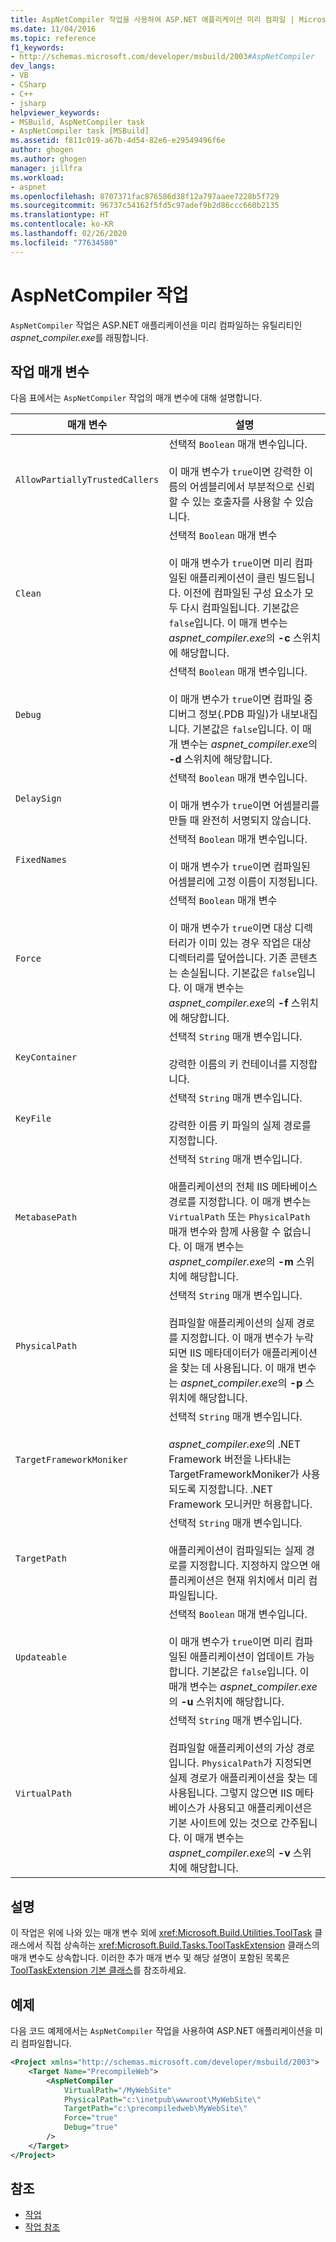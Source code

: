 ```yaml
---
title: AspNetCompiler 작업을 사용하여 ASP.NET 애플리케이션 미리 컴파일 | Microsoft Docs
ms.date: 11/04/2016
ms.topic: reference
f1_keywords:
- http://schemas.microsoft.com/developer/msbuild/2003#AspNetCompiler
dev_langs:
- VB
- CSharp
- C++
- jsharp
helpviewer_keywords:
- MSBuild, AspNetCompiler task
- AspNetCompiler task [MSBuild]
ms.assetid: f811c019-a67b-4d54-82e6-e29549496f6e
author: ghogen
ms.author: ghogen
manager: jillfra
ms.workload:
- aspnet
ms.openlocfilehash: 8707371fac876586d38f12a797aaee7228b5f729
ms.sourcegitcommit: 96737c54162f5fd5c97adef9b2d86ccc660b2135
ms.translationtype: HT
ms.contentlocale: ko-KR
ms.lasthandoff: 02/26/2020
ms.locfileid: "77634580"
---
```

# <a name="aspnetcompiler-task"></a>AspNetCompiler 작업

`AspNetCompiler` 작업은 ASP.NET 애플리케이션을 미리 컴파일하는 유틸리티인 *aspnet_compiler.exe*를 래핑합니다.

## <a name="task-parameters"></a>작업 매개 변수

다음 표에서는 `AspNetCompiler` 작업의 매개 변수에 대해 설명합니다.

|매개 변수|설명|
|---------------|-----------------|
|`AllowPartiallyTrustedCallers`|선택적 `Boolean` 매개 변수입니다.<br /><br /> 이 매개 변수가 `true`이면 강력한 이름의 어셈블리에서 부분적으로 신뢰할 수 있는 호출자를 사용할 수 있습니다.|
|`Clean`|선택적 `Boolean` 매개 변수<br /><br /> 이 매개 변수가 `true`이면 미리 컴파일된 애플리케이션이 클린 빌드됩니다. 이전에 컴파일된 구성 요소가 모두 다시 컴파일됩니다. 기본값은 `false`입니다. 이 매개 변수는 *aspnet_compiler.exe*의 **-c** 스위치에 해당합니다.|
|`Debug`|선택적 `Boolean` 매개 변수입니다.<br /><br /> 이 매개 변수가 `true`이면 컴파일 중 디버그 정보(.PDB 파일)가 내보내집니다. 기본값은 `false`입니다. 이 매개 변수는 *aspnet_compiler.exe*의 **-d** 스위치에 해당합니다.|
|`DelaySign`|선택적 `Boolean` 매개 변수입니다.<br /><br /> 이 매개 변수가 `true`이면 어셈블리를 만들 때 완전히 서명되지 않습니다.|
|`FixedNames`|선택적 `Boolean` 매개 변수입니다.<br /><br /> 이 매개 변수가 `true`이면 컴파일된 어셈블리에 고정 이름이 지정됩니다.|
|`Force`|선택적 `Boolean` 매개 변수<br /><br /> 이 매개 변수가 `true`이면 대상 디렉터리가 이미 있는 경우 작업은 대상 디렉터리를 덮어씁니다. 기존 콘텐츠는 손실됩니다. 기본값은 `false`입니다. 이 매개 변수는 *aspnet_compiler.exe*의 **-f** 스위치에 해당합니다.|
|`KeyContainer`|선택적 `String` 매개 변수입니다.<br /><br /> 강력한 이름의 키 컨테이너를 지정합니다.|
|`KeyFile`|선택적 `String` 매개 변수입니다.<br /><br /> 강력한 이름 키 파일의 실제 경로를 지정합니다.|
|`MetabasePath`|선택적 `String` 매개 변수입니다.<br /><br /> 애플리케이션의 전체 IIS 메타베이스 경로를 지정합니다. 이 매개 변수는 `VirtualPath` 또는 `PhysicalPath` 매개 변수와 함께 사용할 수 없습니다. 이 매개 변수는 *aspnet_compiler.exe*의 **-m** 스위치에 해당합니다.|
|`PhysicalPath`|선택적 `String` 매개 변수입니다.<br /><br /> 컴파일할 애플리케이션의 실제 경로를 지정합니다. 이 매개 변수가 누락되면 IIS 메타데이터가 애플리케이션을 찾는 데 사용됩니다. 이 매개 변수는 *aspnet_compiler.exe*의 **-p** 스위치에 해당합니다.|
|`TargetFrameworkMoniker`|선택적 `String` 매개 변수입니다.<br /><br /> *aspnet_compiler.exe*의 .NET Framework 버전을 나타내는 TargetFrameworkMoniker가 사용되도록 지정합니다. .NET Framework 모니커만 허용합니다.|
|`TargetPath`|선택적 `String` 매개 변수입니다.<br /><br /> 애플리케이션이 컴파일되는 실제 경로를 지정합니다. 지정하지 않으면 애플리케이션은 현재 위치에서 미리 컴파일됩니다.|
|`Updateable`|선택적 `Boolean` 매개 변수입니다.<br /><br /> 이 매개 변수가 `true`이면 미리 컴파일된 애플리케이션이 업데이트 가능합니다.  기본값은 `false`입니다. 이 매개 변수는 *aspnet_compiler.exe*의 **-u** 스위치에 해당합니다.|
|`VirtualPath`|선택적 `String` 매개 변수입니다.<br /><br /> 컴파일할 애플리케이션의 가상 경로입니다. `PhysicalPath`가 지정되면 실제 경로가 애플리케이션을 찾는 데 사용됩니다. 그렇지 않으면 IIS 메타베이스가 사용되고 애플리케이션은 기본 사이트에 있는 것으로 간주됩니다. 이 매개 변수는 *aspnet_compiler.exe*의 **-v** 스위치에 해당합니다.|

## <a name="remarks"></a>설명

이 작업은 위에 나와 있는 매개 변수 외에 <xref:Microsoft.Build.Utilities.ToolTask> 클래스에서 직접 상속하는 <xref:Microsoft.Build.Tasks.ToolTaskExtension> 클래스의 매개 변수도 상속합니다. 이러한 추가 매개 변수 및 해당 설명이 포함된 목록은 [ToolTaskExtension 기본 클래스](../msbuild/tooltaskextension-base-class.md)를 참조하세요.

## <a name="example"></a>예제

다음 코드 예제에서는 `AspNetCompiler` 작업을 사용하여 ASP.NET 애플리케이션을 미리 컴파일합니다.

```xml
<Project xmlns="http://schemas.microsoft.com/developer/msbuild/2003">
    <Target Name="PrecompileWeb">
        <AspNetCompiler
            VirtualPath="/MyWebSite"
            PhysicalPath="c:\inetpub\wwwroot\MyWebSite\"
            TargetPath="c:\precompiledweb\MyWebSite\"
            Force="true"
            Debug="true"
        />
    </Target>
</Project>
```

## <a name="see-also"></a>참조

* [작업](../msbuild/msbuild-tasks.md)
* [작업 참조](../msbuild/msbuild-task-reference.md)
